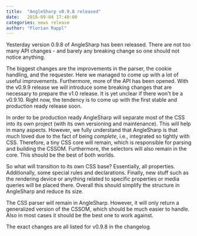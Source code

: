 ```yaml
---
title:  "AngleSharp v0.9.8 released"
date:   2016-09-04 17:40:00
categories: news release
author: "Florian Rappl"
---
```

Yesterday version 0.9.8 of AngleSharp has been released. There are not too many API changes - and barely any breaking change so one should not notice anything.

The biggest changes are the improvements in the parser, the cookie handling, and the requester. Here we managed to come up with a lot of useful improvements. Furthermore, more of the API has been opened. With the v0.9.9 release we will introduce some breaking changes that are necessary to prepare the v1.0 release. It is yet unclear if there won't be a v0.9.10. Right now, the tendency is to come up with the first stable and production ready release soon.

In order to be production ready AngleSharp will separate most of the CSS into its own project (with its own versioning and maintenance). This will help in many aspects. However, we fully understand that AngleSharp is that much loved due to the fact of being *complete*, i.e., integrated so tightly with CSS. Therefore, a tiny CSS core will remain, which is responsible for parsing and building the CSSOM. Furthermore, the selectors will also remain in the core. This should be the best of both worlds.

So what will transition to its own CSS base? Essentially, all properties. Additionally, some special rules and declarations. Finally, new stuff such as the rendering device or anything related to specific properties or media queries will be placed there. Overall this should simplify the structure in AngleSharp and reduce its size.

The CSS parser will remain in AngleSharp. However, it will only return a generalized version of the CSSOM, which should be much easier to handle. Also in most cases it should be the best one to work against.

The exact changes are all listed for v0.9.8 in the changelog.

